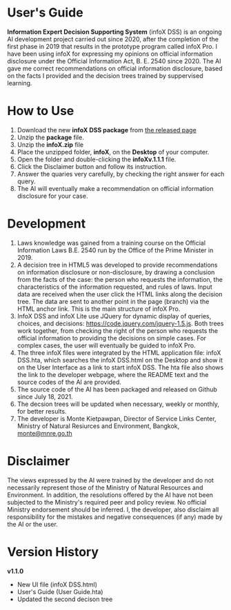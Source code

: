 # User's Guide
**Information Expert Decision Supporting System** (infoX DSS) is an ongoing AI development project carried out since 2020, after the completion of the first phase in 2019 that results in the prototype program called infoX Pro. I have been using infoX for expressing my opinions on official information disclosure under the Official Information Act, B. E. 2540 since 2020. The AI gave me correct recommendations on official information disclosure, based on the facts I provided and the decision trees trained by suppervised learning.

# How to Use
1. Download the new **infoX DSS package** from <a href="https://github.com/Kietpawpan/infoX/releases">the released page</a>
2. Unzip the **package** file. 
3. Unzip the **infoX.zip** file
4. Place the unzipped folder, **infoX**, on the **Desktop** of your computer.
5. Open the folder and double-clicking the **infoXv.1.1.1** file.
6. Click the Disclaimer button and follow its instruction.
7. Answer the quaries very carefully, by checking the right answer for each query. 
8. The AI will eventually make a recommendation on official information disclosure for your case. 

# Development
1. Laws knowledge was gained from a training course on the Official Information Laws B.E. 2540 run by the Office of the Prime Minister in 2019.
3. A decision tree in HTML5 was developed to provide recommendations on information disclosure or non-disclosure, by drawing a conclusion from the facts of the case: the person who requests the information, the characteristics of the information requested, and rules of laws. Input data are received when the user click the HTML links along the decision tree. The data are sent to another point in the page (branch) via the HTML anchor link. This is the  main structure of infoX Pro.
4. InfoX DSS and infoX Lite use JQuery for dynamic display of queries, choices, and decisions: https://code.jquery.com/jquery-1.5.js. Both trees work together, from checking the right of the person who requests the official information to providing the decisions on simple cases. For complex cases, the user will eventually be guided to infoX Pro.
5. The three infoX files were integrated by the HTML application file: infoX DSS.hta, which searches the infoX DSS.html on the Desktop and show it on the User Interface as a link to start infoX DSS. The hta file also shows the link to the developer webpage, where the README text and the source codes of the AI are provided.
6. The source code of the AI has been packaged and released on Github since July 18, 2021.
7. The decsion trees will be updated when necessary, weekly or monthly, for better results.
8. The developer is Monte Kietpawpan, Director of Service Links Center, Ministry of Natural Resiurces and Environment, Bangkok, monte@mnre.go.th


# Disclaimer
The views expressed by the AI were trained by the developer and do not necessarily represent those of the Ministry of Natural Resources and Environment. In addition, the resolutions offered by the AI have not been subjected to the Ministry's required peer and policy review. No official Ministry endorsement should be inferred. I, the developer, also disclaim all responsibility for the mistakes and negative consequences (if any) made by the AI or the user.


# Version History
**v1.1.0**
- New UI file (infoX DSS.html)
- User's Guide (User Guide.hta)
- Updated the second decison tree
